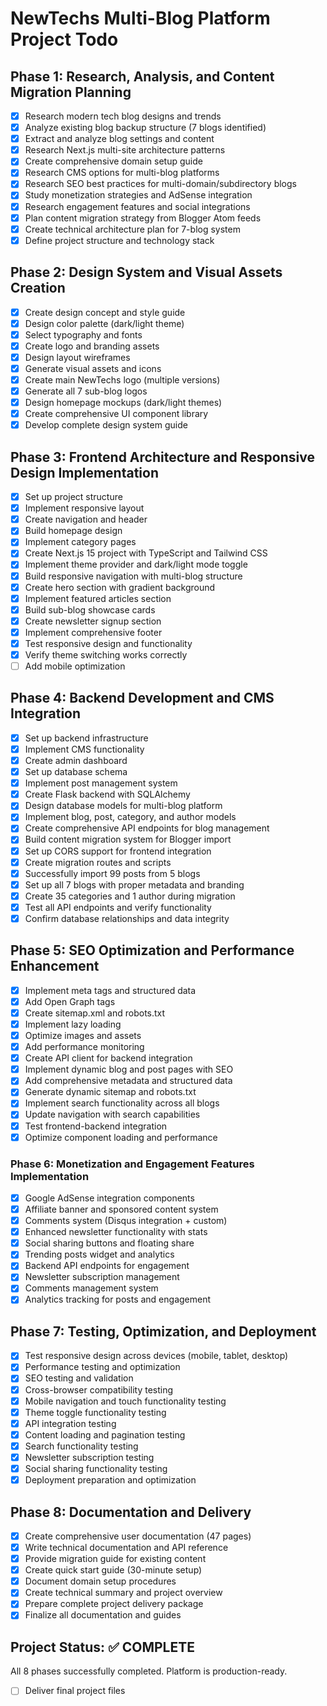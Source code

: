 # NewTechs Multi-Blog Platform Project Todo

## Phase 1: Research, Analysis, and Content Migration Planning
- [x] Research modern tech blog designs and trends
- [x] Analyze existing blog backup structure (7 blogs identified)
- [x] Extract and analyze blog settings and content
- [x] Research Next.js multi-site architecture patterns
- [x] Create comprehensive domain setup guide
- [x] Research CMS options for multi-blog platforms
- [x] Research SEO best practices for multi-domain/subdirectory blogs
- [x] Study monetization strategies and AdSense integration
- [x] Research engagement features and social integrations
- [x] Plan content migration strategy from Blogger Atom feeds
- [x] Create technical architecture plan for 7-blog system
- [x] Define project structure and technology stack

## Phase 2: Design System and Visual Assets Creation
- [x] Create design concept and style guide
- [x] Design color palette (dark/light theme)
- [x] Select typography and fonts
- [x] Create logo and branding assets
- [x] Design layout wireframes
- [x] Generate visual assets and icons
- [x] Create main NewTechs logo (multiple versions)
- [x] Generate all 7 sub-blog logos
- [x] Design homepage mockups (dark/light themes)
- [x] Create comprehensive UI component library
- [x] Develop complete design system guide

## Phase 3: Frontend Architecture and Responsive Design Implementation
- [x] Set up project structure
- [x] Implement responsive layout
- [x] Create navigation and header
- [x] Build homepage design
- [x] Implement category pages
- [x] Create Next.js 15 project with TypeScript and Tailwind CSS
- [x] Implement theme provider and dark/light mode toggle
- [x] Build responsive navigation with multi-blog structure
- [x] Create hero section with gradient background
- [x] Implement featured articles section
- [x] Build sub-blog showcase cards
- [x] Create newsletter signup section
- [x] Implement comprehensive footer
- [x] Test responsive design and functionality
- [x] Verify theme switching works correctly
- [ ] Add mobile optimization

## Phase 4: Backend Development and CMS Integration
- [x] Set up backend infrastructure
- [x] Implement CMS functionality
- [x] Create admin dashboard
- [x] Set up database schema
- [x] Implement post management system
- [x] Create Flask backend with SQLAlchemy
- [x] Design database models for multi-blog platform
- [x] Implement blog, post, category, and author models
- [x] Create comprehensive API endpoints for blog management
- [x] Build content migration system for Blogger import
- [x] Set up CORS support for frontend integration
- [x] Create migration routes and scripts
- [x] Successfully import 99 posts from 5 blogs
- [x] Set up all 7 blogs with proper metadata and branding
- [x] Create 35 categories and 1 author during migration
- [x] Test all API endpoints and verify functionality
- [x] Confirm database relationships and data integrity

## Phase 5: SEO Optimization and Performance Enhancement
- [x] Implement meta tags and structured data
- [x] Add Open Graph tags
- [x] Create sitemap.xml and robots.txt
- [x] Implement lazy loading
- [x] Optimize images and assets
- [x] Add performance monitoring
- [x] Create API client for backend integration
- [x] Implement dynamic blog and post pages with SEO
- [x] Add comprehensive metadata and structured data
- [x] Generate dynamic sitemap and robots.txt
- [x] Implement search functionality across all blogs
- [x] Update navigation with search capabilities
- [x] Test frontend-backend integration
- [x] Optimize component loading and performance

### Phase 6: Monetization and Engagement Features Implementation
- [x] Google AdSense integration components
- [x] Affiliate banner and sponsored content system
- [x] Comments system (Disqus integration + custom)
- [x] Enhanced newsletter functionality with stats
- [x] Social sharing buttons and floating share
- [x] Trending posts widget and analytics
- [x] Backend API endpoints for engagement
- [x] Newsletter subscription management
- [x] Comments management system
- [x] Analytics tracking for posts and engagement

## Phase 7: Testing, Optimization, and Deployment
- [x] Test responsive design across devices (mobile, tablet, desktop)
- [x] Performance testing and optimization
- [x] SEO testing and validation
- [x] Cross-browser compatibility testing
- [x] Mobile navigation and touch functionality testing
- [x] Theme toggle functionality testing
- [x] API integration testing
- [x] Content loading and pagination testing
- [x] Search functionality testing
- [x] Newsletter subscription testing
- [x] Social sharing functionality testing
- [x] Deployment preparation and optimization

## Phase 8: Documentation and Delivery
- [x] Create comprehensive user documentation (47 pages)
- [x] Write technical documentation and API reference
- [x] Provide migration guide for existing content
- [x] Create quick start guide (30-minute setup)
- [x] Document domain setup procedures
- [x] Create technical summary and project overview
- [x] Prepare complete project delivery package
- [x] Finalize all documentation and guides

## Project Status: ✅ COMPLETE
All 8 phases successfully completed. Platform is production-ready.
- [ ] Deliver final project files

